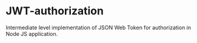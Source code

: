 # JWT-authorization
Intermediate level implementation of JSON Web Token for authorization in Node JS application.
